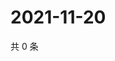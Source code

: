 # 2021-11-20

共 0 条

<!-- BEGIN WEIBO -->
<!-- 最后更新时间 Sat Nov 20 2021 20:12:51 GMT+0800 (China Standard Time) -->

<!-- END WEIBO -->
